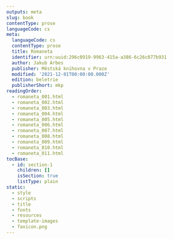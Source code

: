```yaml
---
outputs: meta
slug: book
contentType: prose
languageCode: cs
meta:
  languageCode: cs
  contentType: prose
  title: Romaneta
  identifier: urn:uuid:296c0919-9963-415a-a386-6c26c077b931
  author: Jakub Arbes
  publisher: Městská knihovna v Praze
  modified: '2021-12-01T00:00:00.000Z'
  edition: beletrie
  publisherShort: mkp
readingOrder:
  - romaneta_001.html
  - romaneta_002.html
  - romaneta_003.html
  - romaneta_004.html
  - romaneta_005.html
  - romaneta_006.html
  - romaneta_007.html
  - romaneta_008.html
  - romaneta_009.html
  - romaneta_010.html
  - romaneta_011.html
tocBase:
  - id: section-1
    children: []
    isSection: true
    listType: plain
static:
  - style
  - scripts
  - title
  - fonts
  - resources
  - template-images
  - favicon.png
---
```

